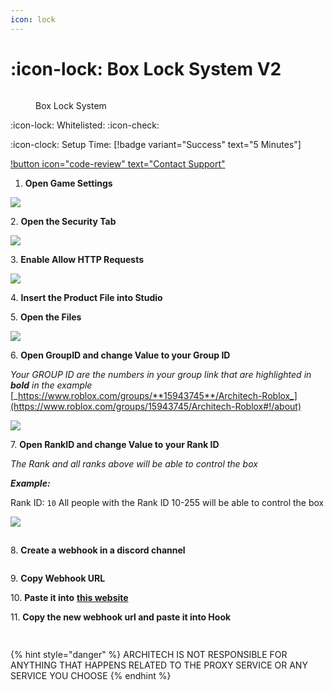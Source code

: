 ```yaml
---
icon: lock
---
```


# :icon-lock: Box Lock System V2

<figure><img src="[../.gitbook/assets/Box.png](https://files.gitbook.com/v0/b/gitbook-x-prod.appspot.com/o/spaces%2Fudgwvw8daCrADYEGvCEn%2Fuploads%2FaXH7nPoeGOBAaPDRsJpp%2FBox.png?alt=media&token=c5f79812-1128-4a41-b4d4-7d270c938978)" alt=""><figcaption><p>Box Lock System</p></figcaption></figure>

:icon-lock: Whitelisted: :icon-check:

:icon-clock: Setup Time: [!badge variant="Success" text="5 Minutes"]

[!button icon="code-review" text="Contact Support"](https://discord.gg/architech)

1. **Open Game Settings**

![](<https://files.gitbook.com/v0/b/gitbook-x-prod.appspot.com/o/spaces%2Fudgwvw8daCrADYEGvCEn%2Fuploads%2F8U67XbRjqf7y6BjDgDkc%2FScreenshot%202022-12-16%20at%205.40.26%20PM.png?alt=media&token=49571fcc-20b0-4efd-96d1-e2b131707fbf>)

2\. **Open the Security Tab**

![](<https://files.gitbook.com/v0/b/gitbook-x-prod.appspot.com/o/spaces%2Fudgwvw8daCrADYEGvCEn%2Fuploads%2FiGhOvQo1KUxanK4hJDak%2FScreenshot%202022-12-16%20at%205.41.25%20PM.png?alt=media&token=74694179-10d6-4227-a17e-470b4669fcb2>)

3\. **Enable Allow HTTP Requests**

![](<https://files.gitbook.com/v0/b/gitbook-x-prod.appspot.com/o/spaces%2Fudgwvw8daCrADYEGvCEn%2Fuploads%2F3Z69W1viNETCHtC0cDbD%2FScreenshot%202022-12-16%20at%205.42.53%20PM.png?alt=media&token=fec859bb-7265-4066-9ab8-4edc932f430d>)

4\. **Insert the Product File into Studio**

5\. **Open the Files**

![](<https://files.gitbook.com/v0/b/gitbook-x-prod.appspot.com/o/spaces%2Fudgwvw8daCrADYEGvCEn%2Fuploads%2F6CrwixY0oi7CGgGdolp1%2FScreenshot%202022-12-16%20at%205.49.29%20PM.png?alt=media&token=7698745f-8e3a-4a41-8aaf-05aaf1730f81>)

6\. **Open GroupID and change Value to your Group ID**

_Your GROUP ID are the numbers in your group link that are highlighted in **bold** in the example_ [_https://www.roblox.com/groups/**15943745**/Architech-Roblox_](https://www.roblox.com/groups/15943745/Architech-Roblox#!/about)

![](<https://files.gitbook.com/v0/b/gitbook-x-prod.appspot.com/o/spaces%2Fudgwvw8daCrADYEGvCEn%2Fuploads%2Fzr4LjVdAaOF1anRUlr5E%2FScreenshot%202022-12-16%20at%205.53.35%20PM.png?alt=media&token=8f4100de-bb3b-4d88-9e34-bb27a5e24b42>)

7\. **Open RankID and change Value to your Rank ID**

&#x20;_The Rank and all ranks above will be able to control the box_

_**Example:**_

Rank ID: `10` All people with the Rank ID 10-255 will be able to control the box

![](<https://files.gitbook.com/v0/b/gitbook-x-prod.appspot.com/o/spaces%2Fudgwvw8daCrADYEGvCEn%2Fuploads%2F5X3ozPTJMsLal6fdn0ax%2FScreenshot%202022-12-16%20at%205.53.41%20PM.png?alt=media&token=2dcf21a6-3434-4bdc-ba88-392a5fa28fa6>)

##

8\. **Create a webhook in a discord channel**

<figure><img src="https://i.gyazo.com/ee340f1ab30dbf3f4044ca40a70642d2.gif" alt=""><figcaption></figcaption></figure>

9\. **Copy Webhook URL**

10\. **Paste it into** [**this website** ](https://hooks.hyra.io/)

11\. **Copy the new webhook url and paste it into Hook**

<div align="left">

<figure><img src="https://files.gitbook.com/v0/b/gitbook-x-prod.appspot.com/o/spaces%2Fudgwvw8daCrADYEGvCEn%2Fuploads%2F5X3ozPTJMsLal6fdn0ax%2FScreenshot%202022-12-16%20at%205.53.41%20PM.png?alt=media&token=2dcf21a6-3434-4bdc-ba88-392a5fa28fa6" alt=""><figcaption></figcaption></figure>

</div>

##

{% hint style="danger" %}
ARCHITECH IS NOT RESPONSIBLE FOR ANYTHING THAT HAPPENS RELATED TO THE PROXY SERVICE OR ANY SERVICE YOU CHOOSE
{% endhint %}
